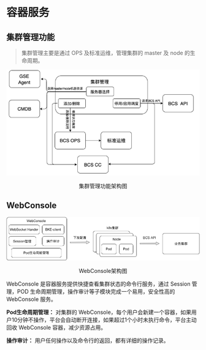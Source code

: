 # 容器服务
## 集群管理功能

> 集群管理主要是通过 OPS 及标准运维，管理集群的 master 及 node 的生命周期。

![-w2020](../media/be5b35287524b4a809e64220a6684e0e.jpg)
<center>集群管理功能架构图</center>

## WebConsole

![-w2020](../media/b628b49d7f03c7a23145f595acd571bc.png)
<center>WebConsole架构图</center>

WebConsole 是容器服务提供快捷查看集群状态的命令行服务，通过 Session 管理，POD 生命周期管理，操作审计等子模块完成一个易用，安全性高的 WebConsole 服务。

**Pod生命周期管理：** 对集群的 WebConsole，每个用户会新建一个容器，如果用户10分钟不操作，平台会自动断开连接，如果超过1个小时未执行命令，平台主动回收 WebConsole 容器，减少资源占用。

**操作审计：** 用户任何操作以及命令行的返回，都有详细的操作记录。
